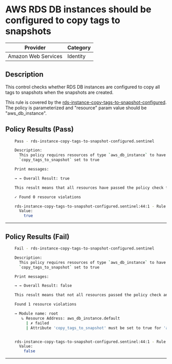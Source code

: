 # AWS RDS DB instances should be configured to copy tags to snapshots

| Provider            | Category |
|---------------------|----------|
| Amazon Web Services | Identity |

## Description

This control checks whether RDS DB instances are configured to copy all tags to snapshots when the snapshots are created.

This rule is covered by the [rds-instance-copy-tags-to-snapshot-configured](https://github.com/hashicorp/policy-library-FSBP-Policy-Set-for-AWS-Terraform/blob/main/policies/rds-instance-copy-tags-to-snapshot-configured.sentinel).
The policy is parameterized and "resource" param value should be "aws_db_instance".

## Policy Results (Pass)
```bash
    Pass - rds-instance-copy-tags-to-snapshot-configured.sentinel

    Description:
      This policy requires resources of type `aws_db_instance` to have
      `copy_tags_to_snapshot` set to true

    Print messages:

    → → Overall Result: true

    This result means that all resources have passed the policy check for the policy rds-instance-copy-tags-to-snapshot-configured.

    ✓ Found 0 resource violations

    rds-instance-copy-tags-to-snapshot-configured.sentinel:44:1 - Rule "main"
      Value:
        true

```

---

## Policy Results (Fail)
```bash
    Fail - rds-instance-copy-tags-to-snapshot-configured.sentinel

    Description:
      This policy requires resources of type `aws_db_instance` to have
      `copy_tags_to_snapshot` set to true

    Print messages:

    → → Overall Result: false

    This result means that not all resources passed the policy check and the protected behavior is not allowed for the policy rds-instance-copy-tags-to-snapshot-configured.

    Found 1 resource violations

    → Module name: root
       ↳ Resource Address: aws_db_instance.default
         | ✗ failed
         | Attribute 'copy_tags_to_snapshot' must be set to true for 'aws_db_instance' resources. Refer to https://docs.aws.amazon.com/securityhub/latest/userguide/rds-controls.html#rds-17 for more details.


    rds-instance-copy-tags-to-snapshot-configured.sentinel:44:1 - Rule "main"
      Value:
        false

```

---